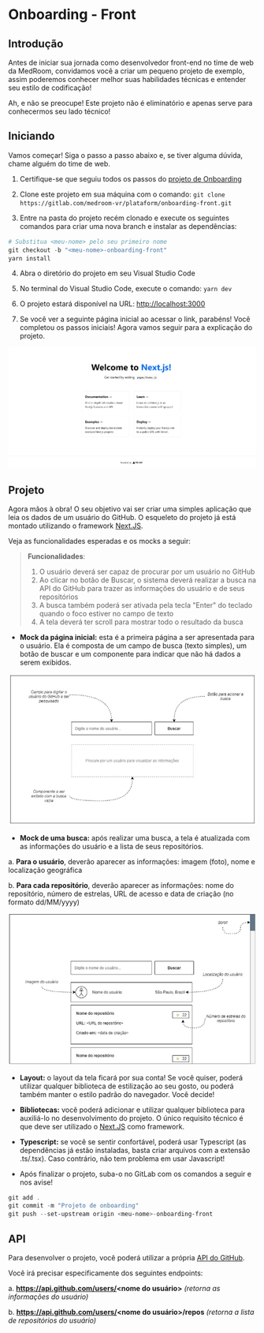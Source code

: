# Onboarding - Front

## Introdução

Antes de iniciar sua jornada como desenvolvedor front-end no time de web da MedRoom, convidamos você a criar um pequeno projeto de exemplo, assim poderemos conhecer melhor suas habilidades técnicas e entender seu estilo de codificação!

Ah, e não se preocupe! Este projeto não é eliminatório e apenas serve para conhecermos seu lado técnico!

## Iniciando

Vamos começar! Siga o passo a passo abaixo e, se tiver alguma dúvida, chame alguém do time de web.

1. Certifique-se que seguiu todos os passos do [projeto de Onboarding](https://gitlab.com/medroom-vr/plataform/onboarding)

2. Clone este projeto em sua máquina com o comando: `git clone https://gitlab.com/medroom-vr/plataform/onboarding-front.git`

3. Entre na pasta do projeto recém clonado e execute os seguintes comandos para criar uma nova branch e instalar as dependências:

```powershell
# Substitua <meu-nome> pelo seu primeiro nome
git checkout -b "<meu-nome>-onboarding-front"
yarn install
```

4. Abra o diretório do projeto em seu Visual Studio Code

5. No terminal do Visual Studio Code, execute o comando: `yarn dev`

6. O projeto estará disponível na URL: [http://localhost:3000](http://localhost:3000)

7. Se você ver a seguinte página inicial ao acessar o link, parabéns! Você completou os passos iniciais! Agora vamos seguir para a explicação do projeto.

![Página inicial do ambiente de desenvolvimento](docs/img/pag_inicial.jpg)

## Projeto

Agora mãos à obra! O seu objetivo vai ser criar uma simples aplicação que leia os dados de um usuário do GitHub. O esqueleto do projeto já está montado utilizando o framework [Next.JS](https://nextjs.org/learn/foundations/about-nextjs).

Veja as funcionalidades esperadas e os mocks a seguir:

> **Funcionalidades**:
> 
> 1. O usuário deverá ser capaz de procurar por um usuário no GitHub
> 2. Ao clicar no botão de Buscar, o sistema deverá realizar a busca na API do GitHub para trazer as informações do usuário e de seus repositórios
> 3. A busca também poderá ser ativada pela tecla "Enter" do teclado quando o foco estiver no campo de texto
> 4. A tela deverá ter scroll para mostrar todo o resultado da busca


- **Mock da página inicial:** esta é a primeira página a ser apresentada para o usuário. Ela é composta de um campo de busca (texto simples), um botão de buscar e um componente para indicar que não há dados a serem exibidos.

![Mock da página inicial](docs/img/mock_pag_inicial.jpg)

- **Mock de uma busca:** após realizar uma busca, a tela é atualizada com as informações do usuário e a lista de seus repositórios.

a. **Para o usuário**, deverão aparecer as informações: imagem (foto), nome e localização geográfica

b. **Para cada repositório**, deverão aparecer as informações: nome do repositório, número de estrelas, URL de acesso e data de criação (no formato dd/MM/yyyy)

![Mock de uma busca](docs/img/mock_pag_busca.jpg)

- **Layout:** o layout da tela ficará por sua conta! Se você quiser, poderá utilizar qualquer biblioteca de estilização ao seu gosto, ou poderá também manter o estilo padrão do navegador. Você decide!

- **Bibliotecas:** você poderá adicionar e utilizar qualquer biblioteca para auxiliá-lo no desenvolvimento do projeto. O único requisito técnico é que deve ser utilizado o [Next.JS](https://nextjs.org/learn/foundations/about-nextjs) como framework.

- **Typescript:** se você se sentir confortável, poderá usar Typescript (as dependências já estão instaladas, basta criar arquivos com a extensão .ts/.tsx). Caso contrário, não tem problema em usar Javascript!

- Após finalizar o projeto, suba-o no GitLab com os comandos a seguir e nos avise!

```powershell
git add .
git commit -m "Projeto de onboarding"
git push --set-upstream origin <meu-nome>-onboarding-front
```

## API

Para desenvolver o projeto, você poderá utilizar a própria [API do GitHub](https://docs.github.com/en/rest/guides/getting-started-with-the-rest-api).

Você irá precisar especificamente dos seguintes endpoints:

a. **https://api.github.com/users/<nome do usuário>** *(retorna as informações do usuário)*

b. **https://api.github.com/users/<nome do usuário>/repos** *(retorna a lista de repositórios do usuário)*

